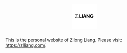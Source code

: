 # <div align="center"><img src="favicon/logo-180.png" width="80px"></div>

This is the personal website of Zilong Liang. Please visit: https://zlliang.com/.
